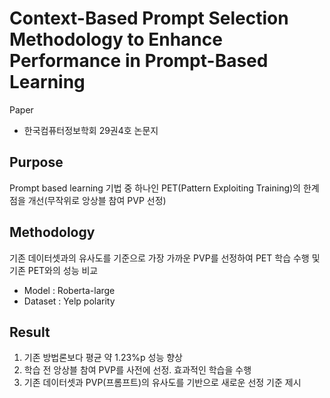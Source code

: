 # Context-Based Prompt Selection Methodology to Enhance Performance in Prompt-Based Learning
Paper

  - 한국컴퓨터정보학회 29권4호 논문지

## Purpose
Prompt based learning 기법 중 하나인 PET(Pattern Exploiting Training)의 한계점을 개선(무작위로 앙상블 참여 PVP 선정)

## Methodology
기존 데이터셋과의 유사도를 기준으로 가장 가까운 PVP를 선정하여 PET 학습 수행 및 기존 PET와의 성능 비교

  - Model : Roberta-large
  - Dataset : Yelp polarity

## Result
1. 기존 방법론보다 평균 약 1.23%p 성능 향상
2. 학습 전 앙상블 참여 PVP를 사전에 선정. 효과적인 학습을 수행
3. 기존 데이터셋과 PVP(프롬프트)의 유사도를 기반으로 새로운 선정 기준 제시

